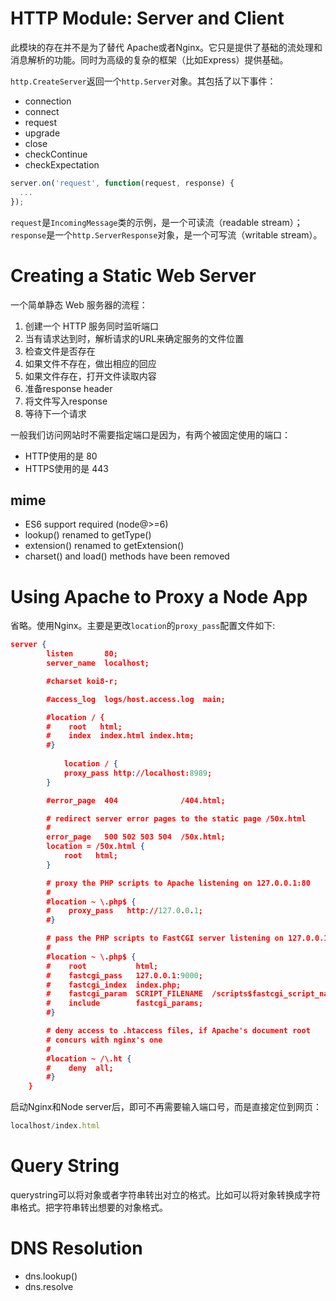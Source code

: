 # HTTP Module: Server and Client
此模块的存在并不是为了替代 Apache或者Nginx。它只是提供了基础的流处理和消息解析的功能。同时为高级的复杂的框架（比如Express）提供基础。

`http.CreateServer`返回一个`http.Server`对象。其包括了以下事件：
- connection
- connect
- request
- upgrade
- close
- checkContinue
- checkExpectation

```js
server.on('request', function(request, response) {
  ...
});
```
`request`是`IncomingMessage`类的示例，是一个可读流（readable stream）；`response`是一个`http.ServerResponse`对象，是一个可写流（writable stream）。


# Creating a Static Web Server
一个简单静态 Web 服务器的流程：
1. 创建一个 HTTP 服务同时监听端口
2. 当有请求达到时，解析请求的URL来确定服务的文件位置
3. 检查文件是否存在
4. 如果文件不存在，做出相应的回应
5. 如果文件存在，打开文件读取内容
6. 准备response header
7. 将文件写入response
8. 等待下一个请求


一般我们访问网站时不需要指定端口是因为，有两个被固定使用的端口：
- HTTP使用的是 80
- HTTPS使用的是 443

## mime
- ES6 support required (node@>=6)
- lookup() renamed to getType()
- extension() renamed to getExtension()
- charset() and load() methods have been removed


# Using Apache to Proxy a Node App
省略。使用Nginx。主要是更改`location`的`proxy_pass`配置文件如下:
```json
server {
        listen       80;
        server_name  localhost;

        #charset koi8-r;

        #access_log  logs/host.access.log  main;

        #location / {
        #    root   html;
        #    index  index.html index.htm;
        #}
		
		    location / {
            proxy_pass http://localhost:8989;
        }

        #error_page  404              /404.html;

        # redirect server error pages to the static page /50x.html
        #
        error_page   500 502 503 504  /50x.html;
        location = /50x.html {
            root   html;
        }

        # proxy the PHP scripts to Apache listening on 127.0.0.1:80
        #
        #location ~ \.php$ {
        #    proxy_pass   http://127.0.0.1;
        #}

        # pass the PHP scripts to FastCGI server listening on 127.0.0.1:9000
        #
        #location ~ \.php$ {
        #    root           html;
        #    fastcgi_pass   127.0.0.1:9000;
        #    fastcgi_index  index.php;
        #    fastcgi_param  SCRIPT_FILENAME  /scripts$fastcgi_script_name;
        #    include        fastcgi_params;
        #}

        # deny access to .htaccess files, if Apache's document root
        # concurs with nginx's one
        #
        #location ~ /\.ht {
        #    deny  all;
        #}
    }
```
启动Nginx和Node server后，即可不再需要输入端口号，而是直接定位到网页：
```js
localhost/index.html
```


# Query String
querystring可以将对象或者字符串转出对立的格式。比如可以将对象转换成字符串格式。把字符串转出想要的对象格式。


# DNS Resolution
- dns.lookup()
- dns.resolve
